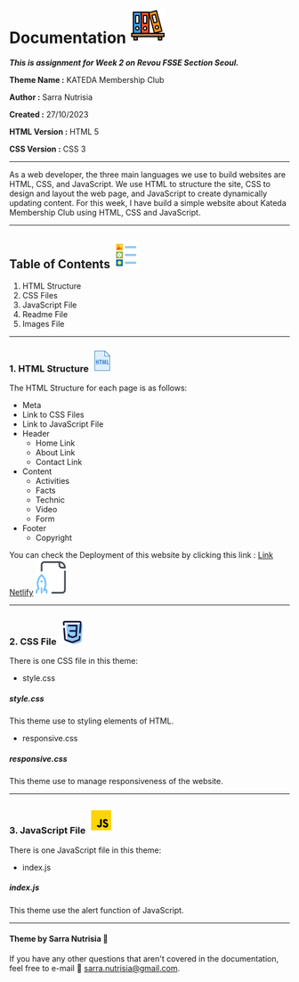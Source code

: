 # Documentation ![Folder Icon](Assets/Folder_Icon.png)


**_This is assignment for Week 2 on Revou FSSE Section Seoul._**


**Theme Name :** KATEDA Membership Club

**Author :** Sarra Nutrisia

**Created :** 27/10/2023 

**HTML Version :** HTML 5

**CSS Version :** CSS 3

***
As a web developer, the three main languages we use to build websites are HTML, CSS, and JavaScript. We use HTML to structure the site, CSS to design and layout the web page, and JavaScript to create dynamically updating content. For this week, I have build a simple website about Kateda Membership Club using HTML, CSS and JavaScript.

***
## Table of Contents ![Content Icon](Assets/Content_Icon.png)
1. HTML Structure
2. CSS Files
3. JavaScript File
4. Readme File
5. Images File

***
### 1. HTML Structure ![HTML Icon](Assets/HTML_Icon.gif)
The HTML Structure for each page is as follows:
* Meta
* Link to CSS Files
* Link to JavaScript File
* Header
	* Home Link
	* About Link
	* Contact Link
* Content
	* Activities
	* Facts
	* Technic
	* Video
	* Form
* Footer
	* Copyright
  
You can check the Deployment of this website by clicking this link : [Link Netlify](https://verdant-shortbread-de4d0c.netlify.app) ![Deploy Icon](Assets/Deploy_Icon.png)
  
***
### 2. CSS File ![CSS Icon](Assets/CSS_Icon.png)
There is one CSS file in this theme:
* style.css
##### style.css
This theme use to styling elements of HTML.

* responsive.css
##### responsive.css
This theme use to manage responsiveness of the website. 


***
### 3. JavaScript File ![JavaScript Icon](Assets/JavaScript_Icon.gif)
There is one JavaScript file in this theme:
* index.js

##### index.js
This theme use the alert function of JavaScript.

***
#### Theme by Sarra Nutrisia &#127776;
If you have any other questions that aren't covered in the documentation, feel free to e-mail &#128233; <sarra.nutrisia@gmail.com>.